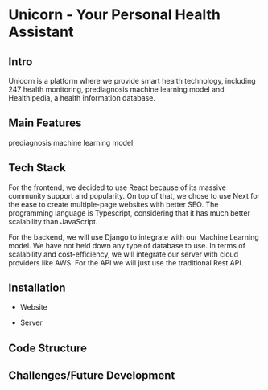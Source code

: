 # Unicorn - Your Personal Health Assistant


## Intro
Unicorn is a platform where we provide smart health technology, including 247 health monitoring, prediagnosis machine learning model and Healthipedia, a health information database.

## Main Features
prediagnosis machine learning model


## Tech Stack
For the frontend, we decided to use React because of its massive community support and popularity. On top of that, we chose to use Next for the ease to create multiple-page websites with better SEO. The programming language is Typescript, considering that it has much better scalability than JavaScript.

For the backend, we will use Django to integrate with our Machine Learning model. We have not held down any type of database to use. In terms of scalability and cost-efficiency, we will integrate our server with cloud providers like AWS. 
For the API we will just use the traditional Rest API.



## Installation

- Website


- Server



## Code Structure


## Challenges/Future Development
